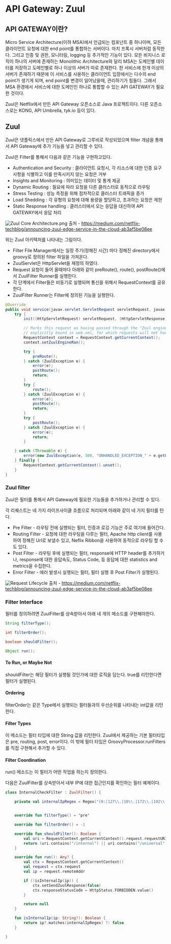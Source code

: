 API Gateway: Zuul
====================================================================

## API GATEWAY이란?
Micro Service Architecture(이하 MSA)에서 언급되는 컴포넌트 중 하나이며, 모든 클라이언트 요청에 대한 end point를 통합하는 서버이다. 마치 프록시 서버처럼 동작한다. 그리고 인증 및 권한, 모니터링, logging 등 추가적인 기능이 있다. 모든 비지니스 로직이 하나의 서버에 존재하는 Monolithic Architecture와 달리 MSA는 도메인별 데이터를 저장하고 도메인별로 하나 이상의 서버가 따로 존재한다. 한 서비스에 한개 이상의 서버가 존재하기 때문에 이 서비스를 사용하는 클라이언트 입장에서는 다수의 end point가 생기게 되며, end point를 변경이 일어났을때, 관리하기가 힘들다. 그래서 MSA 환경에서 서비스에 대한 도메인인 하나로 통합할 수 있는 API GATEWAY가 필요한 것이다.

Zuul은 Netflix에서 만든 API Gateway 오픈소스로 Java 프로젝트이다. 다른 오픈소스로는 KONG, API Umbrella, tyk.io 등이 있다.

## Zuul
Zuul은 넷플릭스에서 만든 API Gateway로 그루비로 작성되었으며 filter 개념을 통해서 API Gateway에 추가 기능을 넣고 관리할 수 있다.

Zuul은 Filter를 통해서 다음과 같은 기능을 구현하고있다.
- Authentication and Security : 클라이언트 요청시, 각 리소스에 대한 인증 요구 사항을 식별하고 이를 만족시키지 않는 요청은 거부
- Insights and Monitoring : 의미있는 데이터 및 통계 제공
- Dynamic Routing : 필요에 따라 요청을 다른 클러스터로 동적으로 라우팅
- Stress Testing : 성능 측정을 위해 점차적으로 클러스터 트래픽을 증가
- Load Shedding : 각 유형의 요청에 대해 용량을 할당하고, 초과하는 요청은 제한
- Static Response handling : 클러스터에서 오는 응답을 대신하여 API GATEWAY에서 응답 처리

![Zuul Core Architecture.png](./Zuul-Core-Architecture.png)
출처 - https://medium.com/netflix-techblog/announcing-zuul-edge-service-in-the-cloud-ab3af5be08ee

위는 Zuul 아키텍처를 나타내는 그림이다.

- Filter File Manager에서는 일정 주기(정해진 시간) 마다 정해진 directory에서 groovy로 정의된 filter 파일을 가져온다.
- ZuulServlet은 HttpServlet을 재정의 하였다.
- Request 요청이 들어 올때마다 아래와 같이 preRoute(), route(), postRoute()에서 ZuulFilter Runner를 실행한다.
- 각 단계에서 Filter들은 비동기로 실행되며 통신을 위해서 RequestContext를 공유한다.
- ZuulFilter Runner는 Filter에 정의된 기능을 실행한다.

```Java
@Override
public void service(javax.servlet.ServletRequest servletRequest, javax.servlet.ServletResponse servletResponse) throws ServletException, IOException {
    try {
        init((HttpServletRequest) servletRequest, (HttpServletResponse) servletResponse);

        // Marks this request as having passed through the "Zuul engine", as opposed to servlets
        // explicitly bound in web.xml, for which requests will not have the same data attached
        RequestContext context = RequestContext.getCurrentContext();
        context.setZuulEngineRan();

        try {
            preRoute();
        } catch (ZuulException e) {
            error(e);
            postRoute();
            return;
        }
        try {
            route();
        } catch (ZuulException e) {
            error(e);
            postRoute();
            return;
        }
        try {
            postRoute();
        } catch (ZuulException e) {
            error(e);
            return;
        }

    } catch (Throwable e) {
        error(new ZuulException(e, 500, "UNHANDLED_EXCEPTION_" + e.getClass().getName()));
    } finally {
        RequestContext.getCurrentContext().unset();
    }
}
```

### Zuul filter
Zuul은 필터를 통해서 API Gateway에 필요한 기능들을 추가하거나 관리할 수 있다.

각 리퀘스트는 네 가지 라이프사이클 흐름으로 처리되며 아래와 같이 네 가지 필터를 탄다.

- Pre Filter - 라우팅 전에 실행되는 필터, 인증과 로깅 기능은 주로 여기에 들어간다.
- Routing Filter - 요청에 대한 라우팅을 다루는 필터, Apache http client를 사용하여 정해진 Url로 보낼수 있고, Neflix Ribbon을 사용하여 동적으로 라우팅 할 수도 있다.
- Post Filter - 라우팅 후에 실행되는 필터, response에 HTTP header를 추가하거나, response에 대한 응답속도, Status Code, 등 응답에 대한 statistics and metrics을 수집한다.
- Error Filter - 에러 발생시 실행되는 필터, 필터 실행 후 Post Filter가 실행된다.


![Request Lifecycle](./Request-Lifecycle.png)
출처 - https://medium.com/netflix-techblog/announcing-zuul-edge-service-in-the-cloud-ab3af5be08ee


### Filter Interface
필터를 정의하려면 ZuulFilter를 상속받아서 아래 네 개의 메소드를 구현해야한다.

```java
String filterType();

int filterOrder();

boolean shouldFilter();

Object run();
```

#### To Run, or Maybe Not
shouldFilter는 해당 필터가 실행될 것인가에 대한 로직을 담는다. true를 리턴한다면 필터가 실행된다.

#### Ordering
filterOrder는 같은 Type에서 실행되는 필터들과의 우선순위를 나타내는 int값을 리턴한다.

#### Filter Types
이 메소드는 필터 타입에 대한 String 값을 리턴한다.
Zuul에서 제공하는 기본 필터타입은 pre, routing, post, error이다. 이 밖에 필터 타입은 GroovyProcessor.runFilters를 직접 구현해서 추가할 수 있다.

#### Filter Coordination
run() 메소드는 이 필터가 어떤 작업을 하는지 정의한다.

다음은 ZuulFilter를 상속받아서 내부 IP에 대한 접근인지를 확인하는 필터 예제이다.

```Kotlin
class InternalCheckFilter : ZuulFilter() {

    private val internalIpRegex = Regex("(0:|127\\.|10\\.|172\\.|192\\.).*")


    override fun filterType() = 'pre'

    override fun filterOrder() = -1

    override fun shouldFilter(): Boolean {
        val uri = RequestContext.getCurrentContext().request.requestURI ?: ""
        return (uri.contains("/internal") || uri.contains("/universal"))
    }

    override fun run(): Any? {
        val ctx = RequestContext.getCurrentContext()
        val request = ctx.request
        val ip = request.remoteAddr

        if (!isInternalIp(ip)) {
            ctx.setSendZuulResponse(false)
            ctx.responseStatusCode = HttpStatus.FORBIDDEN.value()
        }

        return null
    }

    fun isInternalIp(ip: String?): Boolean {
        return ip?.matches(internalIpRegex) ?: false
    }

}
```
